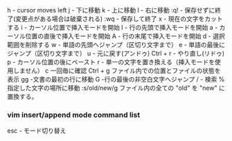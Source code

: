 h - cursor moves left
j - 下に移動
k - 上に移動
l - 右に移動
:q! - 保存せずに終了(変更点がある場合は破棄される)
:wq - 保存して終了
x - 現在の文字をカットする
i - カーソル位置で挿入モードを開始
I - 行の先頭で挿入モードを開始
a - カーソル位置の直後で挿入モードを開始
A - 行の末尾で挿入モードを開始
d - 選択範囲を削除する
w - 単語の先頭へジャンプ（区切り文字まで）
e - 単語の最後にジャンプ（区切り文字まで）
u - 元に戻す(アンドゥ)
Ctrl + r - やり直し(リドゥ)
p - カーソル位置の後にペースト
r - 単一の文字を置き換える（挿入モードを使用しません）
c 一回毎に確認
Ctrl + g ファイル内での位置とファイルの状態を表示
gg -文書の最初の行に移動
G -行の最後の非空白文字へジャンプ
/ - 検索
% 指定した文字の場所に移動
:s/old/new/g ファイル内の全ての "old" を "new" に置換する。
### vim insert/append mode command list

esc - モード切り替え
